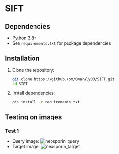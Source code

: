 # SIFT

## Dependencies
- Python 3.8+
- See `requirements.txt` for package dependencies

## Installation
1. Clone the repository:
   ```bash
   git clone https://github.com/OmarAly03/SIFT.git
   cd SIFT

2. Install dependencies:
   ```bash
   pip install -r requirements.txt

## Testing on images
### Test 1
- Query image:
  ![neosporin_query](https://github.com/OmarAly03/SIFT/blob/main/images/neosporin_query.png)
- Target image:
  ![neosporin_target](https://github.com/OmarAly03/SIFT/blob/main/images/neosporin_target.jpg)
  
